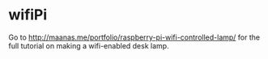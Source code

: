 # wifiPi
Go to http://maanas.me/portfolio/raspberry-pi-wifi-controlled-lamp/ for the full tutorial on making a wifi-enabled desk lamp.
